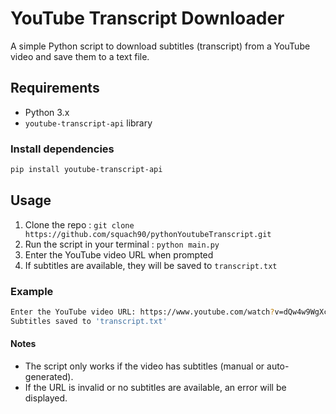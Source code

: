 # YouTube Transcript Downloader

A simple Python script to download subtitles (transcript) from a YouTube video and save them to a text file.

## Requirements

- Python 3.x
- `youtube-transcript-api` library

### Install dependencies

```bash
pip install youtube-transcript-api
```

## Usage

1. Clone the repo : `git clone https://github.com/squach90/pythonYoutubeTranscript.git` 
2. Run the script in your terminal : `python main.py`
3. Enter the YouTube video URL when prompted
4. If subtitles are available, they will be saved to `transcript.txt`

### Example

```bash
Enter the YouTube video URL: https://www.youtube.com/watch?v=dQw4w9WgXcQ
Subtitles saved to 'transcript.txt'
```

#### Notes

- The script only works if the video has subtitles (manual or auto-generated).
- If the URL is invalid or no subtitles are available, an error will be displayed.
